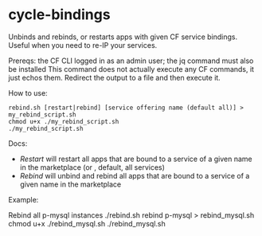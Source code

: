 # cycle-bindings
Unbinds and rebinds, or restarts apps with given CF service bindings.  Useful when you need to re-IP your services.

Prereqs:  the CF CLI logged in as an admin user; the jq command must also be installed
This command does not actually execute any CF commands, it just echos them.   Redirect the output to a file and then execute it.

How to use:
```
rebind.sh [restart|rebind] [service offering name (default all)] > my_rebind_script.sh
chmod u+x ./my_rebind_script.sh
./my_rebind_script.sh
```
Docs:
- *Restart* will restart all apps that are bound to a service of a given name in the marketplace (or , default, all services)
- *Rebind* will unbind and rebind all apps that are bound to a service of a given name in the marketplace

Example:

Rebind all p-mysql instances
./rebind.sh rebind p-mysql > rebind_mysql.sh
chmod u+x ./rebind_mysql.sh 
./rebind_mysql.sh


